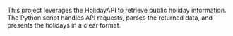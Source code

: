 
This project leverages the HolidayAPI to retrieve public holiday information.
The Python script handles API requests, parses the returned data, and presents the holidays in a clear format.

